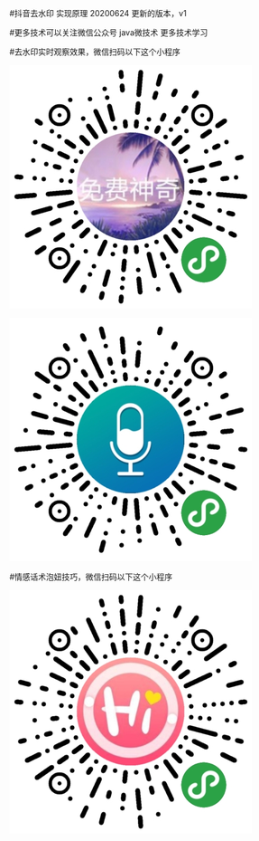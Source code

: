 #抖音去水印     实现原理
20200624  更新的版本，v1

#更多技术可以关注微信公众号    java微技术
更多技术学习

#去水印实时观察效果，微信扫码以下这个小程序

![微信小程序【自媒体编辑器】.gif](zimeiti.jpg)

![微信小程序【一键文本转语音】.gif](wenben.jpg)

#情感话术泡妞技巧，微信扫码以下这个小程序

![微信小程序【恋爱话术】.gif](gh_e0dda5ce1b57_430.jpg)
